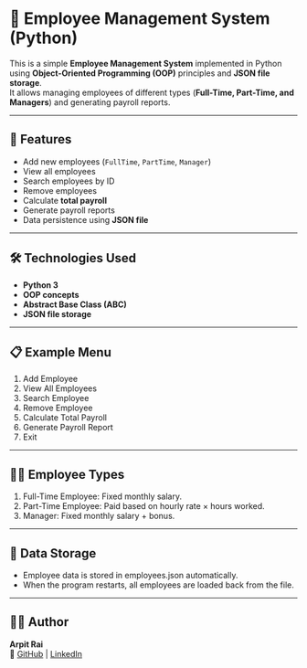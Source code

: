 # 🏢 Employee Management System (Python)

This is a simple **Employee Management System** implemented in Python using **Object-Oriented Programming (OOP)** principles and **JSON file storage**.  
It allows managing employees of different types (**Full-Time, Part-Time, and Managers**) and generating payroll reports.

---

## 🚀 Features
- Add new employees (`FullTime`, `PartTime`, `Manager`)
- View all employees
- Search employees by ID
- Remove employees
- Calculate **total payroll**
- Generate payroll reports
- Data persistence using **JSON file**

---

## 🛠️ Technologies Used
- **Python 3**
- **OOP concepts**
- **Abstract Base Class (ABC)**
- **JSON file storage**

---

## 📋 Example Menu
1. Add Employee
2. View All Employees
3. Search Employee
4. Remove Employee
5. Calculate Total Payroll
6. Generate Payroll Report
7. Exit

---

## 🧑‍💼 Employee Types
1. Full-Time Employee: Fixed monthly salary.
2. Part-Time Employee: Paid based on hourly rate × hours worked.
3. Manager: Fixed monthly salary + bonus.

---

## 💾 Data Storage
- Employee data is stored in employees.json automatically.
- When the program restarts, all employees are loaded back from the file.

---

## 👨‍💻 Author
**Arpit Rai**    
🔗 [GitHub](https://github.com/arpitrai30) | [LinkedIn](https://linkedin.com/in/arpitrai30)
